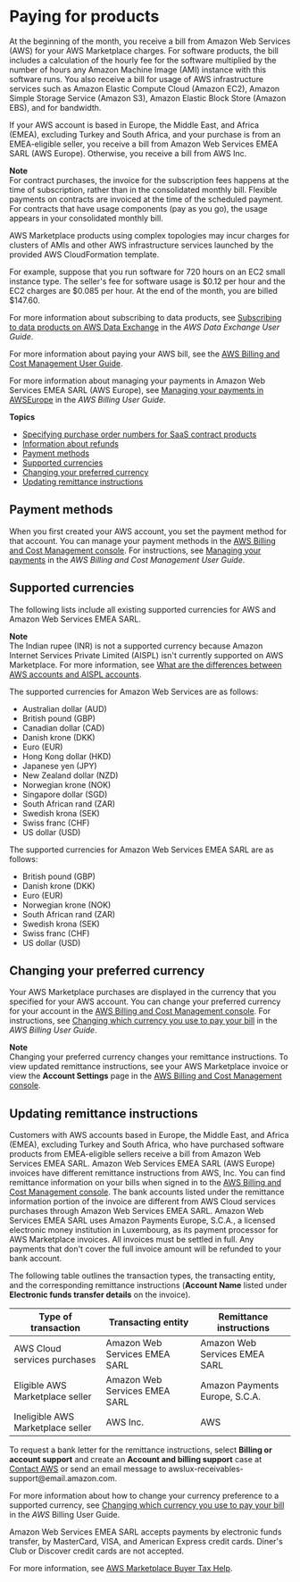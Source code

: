 # Paying for products<a name="buyer-paying-for-products"></a>

At the beginning of the month, you receive a bill from Amazon Web Services \(AWS\) for your AWS Marketplace charges\. For software products, the bill includes a calculation of the hourly fee for the software multiplied by the number of hours any Amazon Machine Image \(AMI\) instance with this software runs\. You also receive a bill for usage of AWS infrastructure services such as Amazon Elastic Compute Cloud \(Amazon EC2\), Amazon Simple Storage Service \(Amazon S3\), Amazon Elastic Block Store \(Amazon EBS\), and for bandwidth\. 

If your AWS account is based in Europe, the Middle East, and Africa \(EMEA\), excluding Turkey and South Africa, and your purchase is from an EMEA\-eligible seller, you receive a bill from Amazon Web Services EMEA SARL \(AWS Europe\)\. Otherwise, you receive a bill from AWS Inc\. 

**Note**  
For contract purchases, the invoice for the subscription fees happens at the time of subscription, rather than in the consolidated monthly bill\. Flexible payments on contracts are invoiced at the time of the scheduled payment\. For contracts that have usage components \(pay as you go\), the usage appears in your consolidated monthly bill\.

AWS Marketplace products using complex topologies may incur charges for clusters of AMIs and other AWS infrastructure services launched by the provided AWS CloudFormation template\. 

For example, suppose that you run software for 720 hours on an EC2 small instance type\. The seller's fee for software usage is $0\.12 per hour and the EC2 charges are $0\.085 per hour\. At the end of the month, you are billed $147\.60\. 

For more information about subscribing to data products, see [Subscribing to data products on AWS Data Exchange](https://docs.aws.amazon.com/data-exchange/latest/userguide/subscribe-to-data-sets.html) in the *AWS Data Exchange User Guide*\.

For more information about paying your AWS bill, see the [AWS Billing and Cost Management User Guide](https://docs.aws.amazon.com/awsaccountbilling/latest/aboutv2/billing-what-is.html)\.

For more information about managing your payments in Amazon Web Services EMEA SARL \(AWS Europe\), see [Managing your payments in AWSEurope](https://docs.aws.amazon.com/awsaccountbilling/latest/aboutv2/emea-payments.html) in the *AWS Billing User Guide*\.

**Topics**
+ [Specifying purchase order numbers for SaaS contract products](buyer-purchase-orders.md)
+ [Information about refunds](buyer-refunds.md)
+ [Payment methods](#payment-methods)
+ [Supported currencies](#supported-currencies)
+ [Changing your preferred currency](#changing-your-preferred-currency)
+ [Updating remittance instructions](#Updating-remittance-instructions)

## Payment methods<a name="payment-methods"></a>

When you first created your AWS account, you set the payment method for that account\. You can manage your payment methods in the [AWS Billing and Cost Management console](https://console.aws.amazon.com/billing)\. For instructions, see [Managing your payments](https://docs.aws.amazon.com/awsaccountbilling/latest/aboutv2/manage-payments.html) in the *AWS Billing and Cost Management User Guide*\.

## Supported currencies<a name="supported-currencies"></a>

The following lists include all existing supported currencies for AWS and Amazon Web Services EMEA SARL\.

**Note**  
The Indian rupee \(INR\) is not a supported currency because Amazon Internet Services Private Limited \(AISPL\) isn't currently supported on AWS Marketplace\. For more information, see [What are the differences between AWS accounts and AISPL accounts](http://aws.amazon.com/premiumsupport/knowledge-center/aws-aispl-differences/)\.

The supported currencies for Amazon Web Services are as follows:
+ Australian dollar \(AUD\)
+ British pound \(GBP\)
+ Canadian dollar \(CAD\) 
+ Danish krone \(DKK\)
+ Euro \(EUR\)
+ Hong Kong dollar \(HKD\)
+ Japanese yen \(JPY\)
+ New Zealand dollar \(NZD\)
+ Norwegian krone \(NOK\)
+ Singapore dollar \(SGD\)
+ South African rand \(ZAR\)
+ Swedish krona \(SEK\)
+ Swiss franc \(CHF\)
+ US dollar \(USD\)

The supported currencies for Amazon Web Services EMEA SARL are as follows:
+ British pound \(GBP\)
+ Danish krone \(DKK\)
+ Euro \(EUR\)
+ Norwegian krone \(NOK\)
+ South African rand \(ZAR\)
+ Swedish krona \(SEK\)
+ Swiss franc \(CHF\)
+ US dollar \(USD\)

## Changing your preferred currency<a name="changing-your-preferred-currency"></a>

Your AWS Marketplace purchases are displayed in the currency that you specified for your AWS account\. You can change your preferred currency for your account in the [AWS Billing and Cost Management console](https://console.aws.amazon.com/billing/home?account)\. For instructions, see [Changing which currency you use to pay your bill](https://docs.aws.amazon.com/awsaccountbilling/latest/aboutv2/manage-account-payment.html#manage-account-payment-change-currency) in the *AWS Billing User Guide*\.

**Note**  
Changing your preferred currency changes your remittance instructions\. To view updated remittance instructions, see your AWS Marketplace invoice or view the **Account Settings** page in the [AWS Billing and Cost Management console](https://console.aws.amazon.com/billing/home?account)\.

## Updating remittance instructions<a name="Updating-remittance-instructions"></a>

Customers with AWS accounts based in Europe, the Middle East, and Africa \(EMEA\), excluding Turkey and South Africa, who have purchased software products from EMEA\-eligible sellers receive a bill from Amazon Web Services EMEA SARL\. Amazon Web Services EMEA SARL \(AWS Europe\) invoices have different remittance instructions from AWS, Inc\. You can find remittance information on your bills when signed in to the [AWS Billing and Cost Management console](https://console.aws.amazon.com/billing/)\. The bank accounts listed under the remittance information portion of the invoice are different from AWS Cloud services purchases through Amazon Web Services EMEA SARL\. Amazon Web Services EMEA SARL uses Amazon Payments Europe, S\.C\.A\., a licensed electronic money institution in Luxembourg, as its payment processor for AWS Marketplace invoices\. All invoices must be settled in full\. Any payments that don't cover the full invoice amount will be refunded to your bank account\.

The following table outlines the transaction types, the transacting entity, and the corresponding remittance instructions \(**Account Name** listed under **Electronic funds transfer details** on the invoice\)\.


| Type of transaction | Transacting entity | Remittance instructions  | 
| --- | --- | --- | 
| AWS Cloud services purchases | Amazon Web Services EMEA SARL | Amazon Web Services EMEA SARL | 
| Eligible AWS Marketplace seller | Amazon Web Services EMEA SARL | Amazon Payments Europe, S\.C\.A\.  | 
| Ineligible AWS Marketplace seller | AWS Inc\. | AWS | 

To request a bank letter for the remittance instructions, select **Billing or account support** and create an **Account and billing support** case at [Contact AWS](https://aws.amazon.com/contact-us/) or send an email message to awslux\-receivables\-support@email\.amazon\.com\.

For more information about how to change your currency preference to a supported currency, see [Changing which currency you use to pay your bill](https://docs.aws.amazon.com/awsaccountbilling/latest/aboutv2/manage-account-payment.html#manage-account-payment-change-currency) in the *AWS* Billing User Guide\. 

Amazon Web Services EMEA SARL accepts payments by electronic funds transfer, by MasterCard, VISA, and American Express credit cards\. Diner's Club or Discover credit cards are not accepted\. 

For more information, see [AWS Marketplace Buyer Tax Help](http://aws.amazon.com/tax-help/marketplace-buyers/)\.